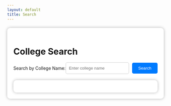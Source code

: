```yaml
---
layout: default
title: Search
---
```


<html lang="en">
<head>
    <meta charset="UTF-8">
    <meta name="viewport" content="width=device-width, initial-scale=1.0">
    <link rel="stylesheet" href="assets/common/css/style.css">
    <style>
        /* Search container */
        .container {
            max-width: 800px;
            margin: 20px auto;
            padding: 20px;
            background-color: white;
            box-shadow: 0 0 10px rgba(0, 0, 0, 0.3);
            border-radius: 10px;
            overflow: hidden;
        }
        /* Search form */
        #searchForm {
            display: flex;
            justify-content: center;
            align-items: center;
            margin-bottom: 20px;
        }
        #searchInput {
            flex: 1;
            padding: 10px;
            border: 1px solid #ccc;
            border-radius: 5px;
        }
        #searchButton {
            background-color: #007bff;
            color: white;
            border: none;
            border-radius: 5px;
            padding: 10px 20px;
            margin-left: 10px;
            cursor: pointer;
        }
        #searchButton:hover {
            background-color: #0056b3;
        }
        /* Search results */
        #searchResults {
            background-color: white;
            border-radius: 10px;
            box-shadow: 0 0 10px rgba(0, 0, 0, 0.3);
            padding: 20px;
        }
        .searchResult {
            margin-bottom: 10px;
            padding: 10px;
            border-bottom: 1px solid #ccc;
        }
        .searchResult:last-child {
            border-bottom: none;
        }
        .searchResult h3 {
            margin: 0;
            color: #007bff;
        }
        .searchResult p {
            margin-top: 5px;
            color: #666;
        }
    </style>
    <title>College Search</title>
</head>
<body>
    <div class="container">
        <h1>College Search</h1>
        <form id="searchForm">
            <label for="searchInput">Search by College Name: </label>
            <input type="text" id="searchInput" name="searchInput" placeholder="Enter college name">
            <button id="searchButton" type="submit">Search</button>
        </form>
        <div id="searchResults">
            <!-- Search results will be displayed here -->
        </div>
    </div>
    <script>
           // JavaScript code for adding schools to list page
        document.addEventListener("DOMContentLoaded", function() {
        const requestOptions = {
            method: "GET",
            redirect: "follow"
        };
        fetch("http://127.0.0.1:8199/dataList", requestOptions)
            .then((response) => response.text())
            .then((result) => console.log(result))
            .then((result) => {
                colleges=result
                updateSelectedColleges()
            })
            .catch((error) => console.error(error))
    // Function to add school to list
    function addToList(college) {
        var storedList = JSON.parse(localStorage.getItem('selectedSchools')) || [];
        storedList.push(college);
        localStorage.setItem('selectedSchools', JSON.stringify(storedList));
        // After adding to the list, update the displayed list as well
        updateSelectedColleges();
    }
    // Function to update the displayed list of selected colleges
    function updateSelectedColleges() {
        var selectedCollegesList = document.getElementById("selected");
        if (!selectedCollegesList) return; // Check if the element exists
        selectedCollegesList.innerHTML = ""; // Clear previous list
        var storedList = JSON.parse(localStorage.getItem('selectedSchools')) || [];
        storedList.forEach(function(college) {
            var listItem = document.createElement("li");
            listItem.textContent = college;
            selectedCollegesList.appendChild(listItem);
        });
        // Ensure that the searchResults element is present
        var searchResults = document.getElementById("searchResults");
        if (!searchResults) return; // Check if the element exists
        // Optional: Display a message if there are no search results
        if (searchResults.innerHTML === "" && storedList.length === 0) {
            searchResults.innerHTML = "<p>No search results</p>";
        }
    }
    // Event listener for search form submission
    var searchForm = document.getElementById("searchForm");
    searchForm.addEventListener("submit", function(event) {
        event.preventDefault(); // Prevent the form from submitting
        var searchTerm = searchInput.value.toLowerCase();
        var filteredColleges = colleges.filter(function(college) {
            return college.name.toLowerCase().includes(searchTerm);
        });
        displaySearchResults(filteredColleges);
    });
        // Function to display search results
    // Function to display search results
    function displaySearchResults(results) {
        var searchResults = document.getElementById("searchResults");
        searchResults.innerHTML = ""; // Clear previous search results
        if (results.length === 0) {
            searchResults.innerHTML = "<p>No results found</p>";
            return;
        }
        results.forEach(function(college) {
            var resultElement = document.createElement("div");
            resultElement.classList.add("searchResult");
            var heading = document.createElement("h3");
            heading.textContent = college.name;
            resultElement.appendChild(heading);
            var location = document.createElement("p");
            location.textContent = "Location: " + college.city + ", " + college.state;
            resultElement.appendChild(location);
            // Other elements creation
            searchResults.appendChild(resultElement);
        });
        }
    })
    </script>
</body>
</html>